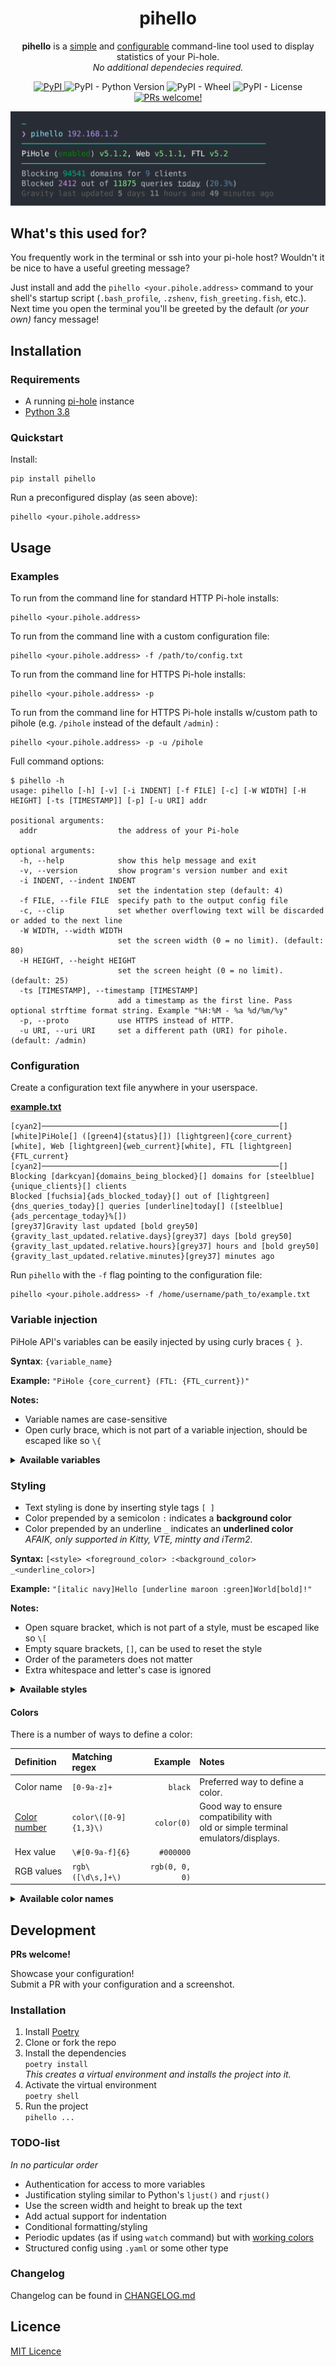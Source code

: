 <div align="center">
  <h1>pihello</h1>
  <p>
    <b>pihello</b> is a <u>simple</u> and <u>configurable</u>
    command-line tool used to display statistics of your Pi-hole.
    <br>
    <i>No additional dependecies required.</i>
  </p>
  <a href="https://pypi.org/project/pihello/">
    <img alt="PyPI" src="https://img.shields.io/pypi/v/pihello">
  </a>
  <img alt="PyPI - Python Version" src="https://img.shields.io/pypi/pyversions/pihello">
  <img alt="PyPI - Wheel" src="https://img.shields.io/pypi/wheel/pihello">
  <img alt="PyPI - License" src="https://img.shields.io/pypi/l/pihello">
  <a href="https://github.com/pavelgar/pihello#development">
    <img alt="PRs welcome!" src="https://img.shields.io/badge/PRs-welcome!-green">
  </a>
  <p></p>
  <img src="docs/example_output.svg">
</div>

## What's this used for?

You frequently work in the terminal or ssh into your pi-hole host? Wouldn't it be nice to have a useful greeting message?

Just install and add the `pihello <your.pihole.address>` command to your shell's startup script (`.bash_profile`, `.zshenv`, `fish_greeting.fish`, etc.). Next time you open the terminal you'll be greeted by the default _(or your own)_ fancy message!

## Installation

### Requirements

- A running [pi-hole](https://pi-hole.net/) instance
- [Python 3.8](https://www.python.org/downloads/)

### Quickstart

Install:

```
pip install pihello
```

Run a preconfigured display (as seen above):

```
pihello <your.pihole.address>
```

## Usage

### Examples

To run from the command line for standard HTTP Pi-hole installs:

```
pihello <your.pihole.address>
```

To run from the command line with a custom configuration file:

```
pihello <your.pihole.address> -f /path/to/config.txt
```

To run from the command line for HTTPS Pi-hole installs:

```
pihello <your.pihole.address> -p
```

To run from the command line for HTTPS Pi-hole installs w/custom path to pihole (e.g. `/pihole` instead of the default `/admin`) :

```
pihello <your.pihole.address> -p -u /pihole
```

Full command options:

```
$ pihello -h
usage: pihello [-h] [-v] [-i INDENT] [-f FILE] [-c] [-W WIDTH] [-H HEIGHT] [-ts [TIMESTAMP]] [-p] [-u URI] addr

positional arguments:
  addr                  the address of your Pi-hole

optional arguments:
  -h, --help            show this help message and exit
  -v, --version         show program's version number and exit
  -i INDENT, --indent INDENT
                        set the indentation step (default: 4)
  -f FILE, --file FILE  specify path to the output config file
  -c, --clip            set whether overflowing text will be discarded or added to the next line
  -W WIDTH, --width WIDTH
                        set the screen width (0 = no limit). (default: 80)
  -H HEIGHT, --height HEIGHT
                        set the screen height (0 = no limit). (default: 25)
  -ts [TIMESTAMP], --timestamp [TIMESTAMP]
                        add a timestamp as the first line. Pass optional strftime format string. Example "%H:%M - %a %d/%m/%y"
  -p, --proto           use HTTPS instead of HTTP.
  -u URI, --uri URI     set a different path (URI) for pihole. (default: /admin)
```

### Configuration

Create a configuration text file anywhere in your userspace.

**[example.txt](docs/example.txt)**

```
[cyan2]─────────────────────────────────────────────────────[]
[white]PiHole[] ([green4]{status}[]) [lightgreen]{core_current}[white], Web [lightgreen]{web_current}[white], FTL [lightgreen]{FTL_current}
[cyan2]─────────────────────────────────────────────────────[]
Blocking [darkcyan]{domains_being_blocked}[] domains for [steelblue]{unique_clients}[] clients
Blocked [fuchsia]{ads_blocked_today}[] out of [lightgreen]{dns_queries_today}[] queries [underline]today[] ([steelblue]{ads_percentage_today}%[])
[grey37]Gravity last updated [bold grey50]{gravity_last_updated.relative.days}[grey37] days [bold grey50]{gravity_last_updated.relative.hours}[grey37] hours and [bold grey50]{gravity_last_updated.relative.minutes}[grey37] minutes ago
```

Run `pihello` with the `-f` flag pointing to the configuration file:

```
pihello <your.pihole.address> -f /home/username/path_to/example.txt
```

### Variable injection

PiHole API's variables can be easily injected by using curly braces `{ }`.

**Syntax**: `{variable_name}`

**Example:** `"PiHole {core_current} (FTL: {FTL_current})"`

**Notes:**

- Variable names are case-sensitive
- Open curly brace, which is not part of a variable injection, should be escaped like so `\{`

<details>
<summary><b>Available variables</b></summary>

| Key                                     |              Example value | Type  |
| :-------------------------------------- | -------------------------: | :---: |
| `recent_blocked`                        | `ssl.google-analytics.com` |  str  |
| `core_update`                           |                    `False` | bool  |
| `web_update`                            |                    `False` | bool  |
| `FTL_update`                            |                    `False` | bool  |
| `core_current`                          |                   `v5.1.2` |  str  |
| `web_current`                           |                   `v5.1.1` |  str  |
| `FTL_current`                           |                     `v5.2` |  str  |
| `core_latest`                           |                   `v5.1.2` |  str  |
| `web_latest`                            |                   `v5.1.1` |  str  |
| `FTL_latest`                            |                     `v5.2` |  str  |
| `core_branch`                           |                   `master` |  str  |
| `web_branch`                            |                   `master` |  str  |
| `FTL_branch`                            |                   `master` |  str  |
| `domains_being_blocked`                 |                    `94541` |  int  |
| `dns_queries_today`                     |                    `14324` |  int  |
| `ads_blocked_today`                     |                     `3917` |  int  |
| `ads_percentage_today`                  |                `27.345713` | float |
| `unique_domains`                        |                     `5967` |  int  |
| `queries_forwarded`                     |                     `7942` |  int  |
| `queries_cached`                        |                     `2465` |  int  |
| `clients_ever_seen`                     |                       `12` |  int  |
| `unique_clients`                        |                        `9` |  int  |
| `dns_queries_all_types`                 |                    `14324` |  int  |
| `reply_NODATA`                          |                      `423` |  int  |
| `reply_NXDOMAIN`                        |                      `223` |  int  |
| `reply_CNAME`                           |                     `3784` |  int  |
| `reply_IP`                              |                     `8768` |  int  |
| `privacy_level`                         |                        `0` |  int  |
| `status`                                |                  `enabled` |  str  |
| `gravity_last_updated.file_exists`      |                     `True` | bool  |
| `gravity_last_updated.absolute`         |               `1602374786` |  int  |
| `gravity_last_updated.relative.days`    |                        `1` |  int  |
| `gravity_last_updated.relative.hours`   |                       `12` |  int  |
| `gravity_last_updated.relative.minutes` |                       `29` |  int  |

</details>

### Styling

- Text styling is done by inserting style tags `[ ]`
- Color prepended by a semicolon `:` indicates a **background color**
- Color prepended by an underline `_` indicates an **underlined color**  
  _AFAIK, only supported in Kitty, VTE, mintty and iTerm2._

**Syntax:** `[<style> <foreground_color> :<background_color> _<underline_color>]`

**Example:** `"[italic navy]Hello [underline maroon :green]World[bold]!"`

**Notes:**

- Open square bracket, which is not part of a style, must be escaped like so `\[`
- Empty square brackets, `[]`, can be used to reset the style
- Order of the parameters does not matter
- Extra whitespace and letter's case is ignored

<details>
<summary><b>Available styles</b></summary>

| Style            | Format string | Notes                            |
| :--------------- | :-----------: | :------------------------------- |
| Normal           |   `normal`    | Reset the font to normal.        |
| Bold             |    `bold`     |                                  |
| Faint            |    `faint`    |                                  |
| Italic           |   `italic`    |                                  |
| Underline        |  `underline`  |                                  |
| Double underline | `dunderline`  | Usually just a single underline. |
| Blink            |    `blink`    | Usually not supported.           |
| Fast blink       |   `fblink`    | Usually not supported.           |
| Strikethrough    |   `strike`    | Usually not supported.           |

</details>

#### Colors

There is a number of ways to define a color:

| Definition                                                           | Matching regex        |        Example | Notes                                                                               |
| :------------------------------------------------------------------- | :-------------------- | -------------: | :---------------------------------------------------------------------------------- |
| Color name                                                           | `[0-9a-z]+`           |        `black` | Preferred way to define a color.                                                    |
| [Color number](https://en.wikipedia.org/wiki/ANSI_escape_code#8-bit) | `color\([0-9]{1,3}\)` |     `color(0)` | Good way to ensure compatibility with<br>old or simple terminal emulators/displays. |
| Hex value                                                            | `\#[0-9a-f]{6}`       |      `#000000` |                                                                                     |
| RGB values                                                           | `rgb\([\d\s,]+\)`     | `rgb(0, 0, 0)` |                                                                                     |

<details>
<summary><b>Available color names</b></summary>

These are [Xterm](https://jonasjacek.github.io/colors/) color names.  
Duplicate color names have been removed keeping the last (usually brightest) occurence.  
This list has currently 202 rows.

| Color # | Color name          |    HEX    |        RGB         |
| :-----: | :------------------ | :-------: | :----------------: |
|    0    | `black`             | `#000000` |    `rgb(0,0,0)`    |
|    1    | `maroon`            | `#800000` |   `rgb(128,0,0)`   |
|    2    | `green`             | `#008000` |   `rgb(0,128,0)`   |
|    3    | `olive`             | `#808000` |  `rgb(128,128,0)`  |
|    4    | `navy`              | `#000080` |   `rgb(0,0,128)`   |
|    6    | `teal`              | `#008080` |  `rgb(0,128,128)`  |
|    7    | `silver`            | `#c0c0c0` | `rgb(192,192,192)` |
|    8    | `grey`              | `#808080` | `rgb(128,128,128)` |
|    9    | `red`               | `#ff0000` |   `rgb(255,0,0)`   |
|   10    | `lime`              | `#00ff00` |   `rgb(0,255,0)`   |
|   11    | `yellow`            | `#ffff00` |  `rgb(255,255,0)`  |
|   12    | `blue`              | `#0000ff` |   `rgb(0,0,255)`   |
|   13    | `fuchsia`           | `#ff00ff` |  `rgb(255,0,255)`  |
|   14    | `aqua`              | `#00ffff` |  `rgb(0,255,255)`  |
|   15    | `white`             | `#ffffff` | `rgb(255,255,255)` |
|   16    | `grey0`             | `#000000` |    `rgb(0,0,0)`    |
|   17    | `navyblue`          | `#00005f` |   `rgb(0,0,95)`    |
|   18    | `darkblue`          | `#000087` |   `rgb(0,0,135)`   |
|   20    | `blue3`             | `#0000d7` |   `rgb(0,0,215)`   |
|   21    | `blue1`             | `#0000ff` |   `rgb(0,0,255)`   |
|   22    | `darkgreen`         | `#005f00` |   `rgb(0,95,0)`    |
|   25    | `deepskyblue4`      | `#005faf` |  `rgb(0,95,175)`   |
|   26    | `dodgerblue3`       | `#005fd7` |  `rgb(0,95,215)`   |
|   27    | `dodgerblue2`       | `#005fff` |  `rgb(0,95,255)`   |
|   28    | `green4`            | `#008700` |   `rgb(0,135,0)`   |
|   29    | `springgreen4`      | `#00875f` |  `rgb(0,135,95)`   |
|   30    | `turquoise4`        | `#008787` |  `rgb(0,135,135)`  |
|   32    | `deepskyblue3`      | `#0087d7` |  `rgb(0,135,215)`  |
|   33    | `dodgerblue1`       | `#0087ff` |  `rgb(0,135,255)`  |
|   36    | `darkcyan`          | `#00af87` |  `rgb(0,175,135)`  |
|   37    | `lightseagreen`     | `#00afaf` |  `rgb(0,175,175)`  |
|   38    | `deepskyblue2`      | `#00afd7` |  `rgb(0,175,215)`  |
|   39    | `deepskyblue1`      | `#00afff` |  `rgb(0,175,255)`  |
|   40    | `green3`            | `#00d700` |   `rgb(0,215,0)`   |
|   41    | `springgreen3`      | `#00d75f` |  `rgb(0,215,95)`   |
|   43    | `cyan3`             | `#00d7af` |  `rgb(0,215,175)`  |
|   44    | `darkturquoise`     | `#00d7d7` |  `rgb(0,215,215)`  |
|   45    | `turquoise2`        | `#00d7ff` |  `rgb(0,215,255)`  |
|   46    | `green1`            | `#00ff00` |   `rgb(0,255,0)`   |
|   47    | `springgreen2`      | `#00ff5f` |  `rgb(0,255,95)`   |
|   48    | `springgreen1`      | `#00ff87` |  `rgb(0,255,135)`  |
|   49    | `mediumspringgreen` | `#00ffaf` |  `rgb(0,255,175)`  |
|   50    | `cyan2`             | `#00ffd7` |  `rgb(0,255,215)`  |
|   51    | `cyan1`             | `#00ffff` |  `rgb(0,255,255)`  |
|   55    | `purple4`           | `#5f00af` |  `rgb(95,0,175)`   |
|   56    | `purple3`           | `#5f00d7` |  `rgb(95,0,215)`   |
|   57    | `blueviolet`        | `#5f00ff` |  `rgb(95,0,255)`   |
|   59    | `grey37`            | `#5f5f5f` |  `rgb(95,95,95)`   |
|   60    | `mediumpurple4`     | `#5f5f87` |  `rgb(95,95,135)`  |
|   62    | `slateblue3`        | `#5f5fd7` |  `rgb(95,95,215)`  |
|   63    | `royalblue1`        | `#5f5fff` |  `rgb(95,95,255)`  |
|   64    | `chartreuse4`       | `#5f8700` |  `rgb(95,135,0)`   |
|   66    | `paleturquoise4`    | `#5f8787` | `rgb(95,135,135)`  |
|   67    | `steelblue`         | `#5f87af` | `rgb(95,135,175)`  |
|   68    | `steelblue3`        | `#5f87d7` | `rgb(95,135,215)`  |
|   69    | `cornflowerblue`    | `#5f87ff` | `rgb(95,135,255)`  |
|   71    | `darkseagreen4`     | `#5faf5f` |  `rgb(95,175,95)`  |
|   73    | `cadetblue`         | `#5fafaf` | `rgb(95,175,175)`  |
|   74    | `skyblue3`          | `#5fafd7` | `rgb(95,175,215)`  |
|   76    | `chartreuse3`       | `#5fd700` |  `rgb(95,215,0)`   |
|   78    | `seagreen3`         | `#5fd787` | `rgb(95,215,135)`  |
|   79    | `aquamarine3`       | `#5fd7af` | `rgb(95,215,175)`  |
|   80    | `mediumturquoise`   | `#5fd7d7` | `rgb(95,215,215)`  |
|   81    | `steelblue1`        | `#5fd7ff` | `rgb(95,215,255)`  |
|   83    | `seagreen2`         | `#5fff5f` |  `rgb(95,255,95)`  |
|   85    | `seagreen1`         | `#5fffaf` | `rgb(95,255,175)`  |
|   87    | `darkslategray2`    | `#5fffff` | `rgb(95,255,255)`  |
|   88    | `darkred`           | `#870000` |   `rgb(135,0,0)`   |
|   91    | `darkmagenta`       | `#8700af` |  `rgb(135,0,175)`  |
|   94    | `orange4`           | `#875f00` |  `rgb(135,95,0)`   |
|   95    | `lightpink4`        | `#875f5f` |  `rgb(135,95,95)`  |
|   96    | `plum4`             | `#875f87` | `rgb(135,95,135)`  |
|   98    | `mediumpurple3`     | `#875fd7` | `rgb(135,95,215)`  |
|   99    | `slateblue1`        | `#875fff` | `rgb(135,95,255)`  |
|   101   | `wheat4`            | `#87875f` | `rgb(135,135,95)`  |
|   102   | `grey53`            | `#878787` | `rgb(135,135,135)` |
|   103   | `lightslategrey`    | `#8787af` | `rgb(135,135,175)` |
|   104   | `mediumpurple`      | `#8787d7` | `rgb(135,135,215)` |
|   105   | `lightslateblue`    | `#8787ff` | `rgb(135,135,255)` |
|   106   | `yellow4`           | `#87af00` |  `rgb(135,175,0)`  |
|   108   | `darkseagreen`      | `#87af87` | `rgb(135,175,135)` |
|   110   | `lightskyblue3`     | `#87afd7` | `rgb(135,175,215)` |
|   111   | `skyblue2`          | `#87afff` | `rgb(135,175,255)` |
|   112   | `chartreuse2`       | `#87d700` |  `rgb(135,215,0)`  |
|   114   | `palegreen3`        | `#87d787` | `rgb(135,215,135)` |
|   116   | `darkslategray3`    | `#87d7d7` | `rgb(135,215,215)` |
|   117   | `skyblue1`          | `#87d7ff` | `rgb(135,215,255)` |
|   118   | `chartreuse1`       | `#87ff00` |  `rgb(135,255,0)`  |
|   120   | `lightgreen`        | `#87ff87` | `rgb(135,255,135)` |
|   122   | `aquamarine1`       | `#87ffd7` | `rgb(135,255,215)` |
|   123   | `darkslategray1`    | `#87ffff` | `rgb(135,255,255)` |
|   125   | `deeppink4`         | `#af005f` |  `rgb(175,0,95)`   |
|   126   | `mediumvioletred`   | `#af0087` |  `rgb(175,0,135)`  |
|   128   | `darkviolet`        | `#af00d7` |  `rgb(175,0,215)`  |
|   129   | `purple`            | `#af00ff` |  `rgb(175,0,255)`  |
|   133   | `mediumorchid3`     | `#af5faf` | `rgb(175,95,175)`  |
|   134   | `mediumorchid`      | `#af5fd7` | `rgb(175,95,215)`  |
|   136   | `darkgoldenrod`     | `#af8700` |  `rgb(175,135,0)`  |
|   138   | `rosybrown`         | `#af8787` | `rgb(175,135,135)` |
|   139   | `grey63`            | `#af87af` | `rgb(175,135,175)` |
|   140   | `mediumpurple2`     | `#af87d7` | `rgb(175,135,215)` |
|   141   | `mediumpurple1`     | `#af87ff` | `rgb(175,135,255)` |
|   143   | `darkkhaki`         | `#afaf5f` | `rgb(175,175,95)`  |
|   144   | `navajowhite3`      | `#afaf87` | `rgb(175,175,135)` |
|   145   | `grey69`            | `#afafaf` | `rgb(175,175,175)` |
|   146   | `lightsteelblue3`   | `#afafd7` | `rgb(175,175,215)` |
|   147   | `lightsteelblue`    | `#afafff` | `rgb(175,175,255)` |
|   149   | `darkolivegreen3`   | `#afd75f` | `rgb(175,215,95)`  |
|   150   | `darkseagreen3`     | `#afd787` | `rgb(175,215,135)` |
|   152   | `lightcyan3`        | `#afd7d7` | `rgb(175,215,215)` |
|   153   | `lightskyblue1`     | `#afd7ff` | `rgb(175,215,255)` |
|   154   | `greenyellow`       | `#afff00` |  `rgb(175,255,0)`  |
|   155   | `darkolivegreen2`   | `#afff5f` | `rgb(175,255,95)`  |
|   156   | `palegreen1`        | `#afff87` | `rgb(175,255,135)` |
|   157   | `darkseagreen2`     | `#afffaf` | `rgb(175,255,175)` |
|   159   | `paleturquoise1`    | `#afffff` | `rgb(175,255,255)` |
|   160   | `red3`              | `#d70000` |   `rgb(215,0,0)`   |
|   162   | `deeppink3`         | `#d70087` |  `rgb(215,0,135)`  |
|   164   | `magenta3`          | `#d700d7` |  `rgb(215,0,215)`  |
|   166   | `darkorange3`       | `#d75f00` |  `rgb(215,95,0)`   |
|   167   | `indianred`         | `#d75f5f` |  `rgb(215,95,95)`  |
|   168   | `hotpink3`          | `#d75f87` | `rgb(215,95,135)`  |
|   169   | `hotpink2`          | `#d75faf` | `rgb(215,95,175)`  |
|   170   | `orchid`            | `#d75fd7` | `rgb(215,95,215)`  |
|   172   | `orange3`           | `#d78700` |  `rgb(215,135,0)`  |
|   173   | `lightsalmon3`      | `#d7875f` | `rgb(215,135,95)`  |
|   174   | `lightpink3`        | `#d78787` | `rgb(215,135,135)` |
|   175   | `pink3`             | `#d787af` | `rgb(215,135,175)` |
|   176   | `plum3`             | `#d787d7` | `rgb(215,135,215)` |
|   177   | `violet`            | `#d787ff` | `rgb(215,135,255)` |
|   178   | `gold3`             | `#d7af00` |  `rgb(215,175,0)`  |
|   179   | `lightgoldenrod3`   | `#d7af5f` | `rgb(215,175,95)`  |
|   180   | `tan`               | `#d7af87` | `rgb(215,175,135)` |
|   181   | `mistyrose3`        | `#d7afaf` | `rgb(215,175,175)` |
|   182   | `thistle3`          | `#d7afd7` | `rgb(215,175,215)` |
|   183   | `plum2`             | `#d7afff` | `rgb(215,175,255)` |
|   184   | `yellow3`           | `#d7d700` |  `rgb(215,215,0)`  |
|   185   | `khaki3`            | `#d7d75f` | `rgb(215,215,95)`  |
|   187   | `lightyellow3`      | `#d7d7af` | `rgb(215,215,175)` |
|   188   | `grey84`            | `#d7d7d7` | `rgb(215,215,215)` |
|   189   | `lightsteelblue1`   | `#d7d7ff` | `rgb(215,215,255)` |
|   190   | `yellow2`           | `#d7ff00` |  `rgb(215,255,0)`  |
|   192   | `darkolivegreen1`   | `#d7ff87` | `rgb(215,255,135)` |
|   193   | `darkseagreen1`     | `#d7ffaf` | `rgb(215,255,175)` |
|   194   | `honeydew2`         | `#d7ffd7` | `rgb(215,255,215)` |
|   195   | `lightcyan1`        | `#d7ffff` | `rgb(215,255,255)` |
|   196   | `red1`              | `#ff0000` |   `rgb(255,0,0)`   |
|   197   | `deeppink2`         | `#ff005f` |  `rgb(255,0,95)`   |
|   199   | `deeppink1`         | `#ff00af` |  `rgb(255,0,175)`  |
|   200   | `magenta2`          | `#ff00d7` |  `rgb(255,0,215)`  |
|   201   | `magenta1`          | `#ff00ff` |  `rgb(255,0,255)`  |
|   202   | `orangered1`        | `#ff5f00` |  `rgb(255,95,0)`   |
|   204   | `indianred1`        | `#ff5f87` | `rgb(255,95,135)`  |
|   206   | `hotpink`           | `#ff5fd7` | `rgb(255,95,215)`  |
|   207   | `mediumorchid1`     | `#ff5fff` | `rgb(255,95,255)`  |
|   208   | `darkorange`        | `#ff8700` |  `rgb(255,135,0)`  |
|   209   | `salmon1`           | `#ff875f` | `rgb(255,135,95)`  |
|   210   | `lightcoral`        | `#ff8787` | `rgb(255,135,135)` |
|   211   | `palevioletred1`    | `#ff87af` | `rgb(255,135,175)` |
|   212   | `orchid2`           | `#ff87d7` | `rgb(255,135,215)` |
|   213   | `orchid1`           | `#ff87ff` | `rgb(255,135,255)` |
|   214   | `orange1`           | `#ffaf00` |  `rgb(255,175,0)`  |
|   215   | `sandybrown`        | `#ffaf5f` | `rgb(255,175,95)`  |
|   216   | `lightsalmon1`      | `#ffaf87` | `rgb(255,175,135)` |
|   217   | `lightpink1`        | `#ffafaf` | `rgb(255,175,175)` |
|   218   | `pink1`             | `#ffafd7` | `rgb(255,175,215)` |
|   219   | `plum1`             | `#ffafff` | `rgb(255,175,255)` |
|   220   | `gold1`             | `#ffd700` |  `rgb(255,215,0)`  |
|   222   | `lightgoldenrod2`   | `#ffd787` | `rgb(255,215,135)` |
|   223   | `navajowhite1`      | `#ffd7af` | `rgb(255,215,175)` |
|   224   | `mistyrose1`        | `#ffd7d7` | `rgb(255,215,215)` |
|   225   | `thistle1`          | `#ffd7ff` | `rgb(255,215,255)` |
|   226   | `yellow1`           | `#ffff00` |  `rgb(255,255,0)`  |
|   227   | `lightgoldenrod1`   | `#ffff5f` | `rgb(255,255,95)`  |
|   228   | `khaki1`            | `#ffff87` | `rgb(255,255,135)` |
|   229   | `wheat1`            | `#ffffaf` | `rgb(255,255,175)` |
|   230   | `cornsilk1`         | `#ffffd7` | `rgb(255,255,215)` |
|   231   | `grey100`           | `#ffffff` | `rgb(255,255,255)` |
|   232   | `grey3`             | `#080808` |    `rgb(8,8,8)`    |
|   233   | `grey7`             | `#121212` |  `rgb(18,18,18)`   |
|   234   | `grey11`            | `#1c1c1c` |  `rgb(28,28,28)`   |
|   235   | `grey15`            | `#262626` |  `rgb(38,38,38)`   |
|   236   | `grey19`            | `#303030` |  `rgb(48,48,48)`   |
|   237   | `grey23`            | `#3a3a3a` |  `rgb(58,58,58)`   |
|   238   | `grey27`            | `#444444` |  `rgb(68,68,68)`   |
|   239   | `grey30`            | `#4e4e4e` |  `rgb(78,78,78)`   |
|   240   | `grey35`            | `#585858` |  `rgb(88,88,88)`   |
|   241   | `grey39`            | `#626262` |  `rgb(98,98,98)`   |
|   242   | `grey42`            | `#6c6c6c` | `rgb(108,108,108)` |
|   243   | `grey46`            | `#767676` | `rgb(118,118,118)` |
|   244   | `grey50`            | `#808080` | `rgb(128,128,128)` |
|   245   | `grey54`            | `#8a8a8a` | `rgb(138,138,138)` |
|   246   | `grey58`            | `#949494` | `rgb(148,148,148)` |
|   247   | `grey62`            | `#9e9e9e` | `rgb(158,158,158)` |
|   248   | `grey66`            | `#a8a8a8` | `rgb(168,168,168)` |
|   249   | `grey70`            | `#b2b2b2` | `rgb(178,178,178)` |
|   250   | `grey74`            | `#bcbcbc` | `rgb(188,188,188)` |
|   251   | `grey78`            | `#c6c6c6` | `rgb(198,198,198)` |
|   252   | `grey82`            | `#d0d0d0` | `rgb(208,208,208)` |
|   253   | `grey85`            | `#dadada` | `rgb(218,218,218)` |
|   254   | `grey89`            | `#e4e4e4` | `rgb(228,228,228)` |
|   255   | `grey93`            | `#eeeeee` | `rgb(238,238,238)` |

</details>

## Development

**PRs welcome!**

Showcase your configuration!  
Submit a PR with your configuration and a screenshot.

### Installation

1. Install [Poetry](https://python-poetry.org/docs/)
1. Clone or fork the repo
1. Install the dependencies  
   `poetry install`  
   _This creates a virtual environment and installs the project into it._
1. Activate the virtual environment  
   `poetry shell`
1. Run the project  
   `pihello ...`

### TODO-list

_In no particular order_

- Authentication for access to more variables
- Justification styling similar to Python's `ljust()` and `rjust()`
- Use the screen width and height to break up the text
- Add actual support for indentation
- Conditional formatting/styling
- Periodic updates (as if using `watch` command) but with [working colors](https://stackoverflow.com/questions/3793126/colors-with-unix-command-watch#3794222)
- Structured config using `.yaml` or some other type

### Changelog

Changelog can be found in [CHANGELOG.md](docs/CHANGELOG.md)

## Licence

[MIT Licence](./LICENCE)
